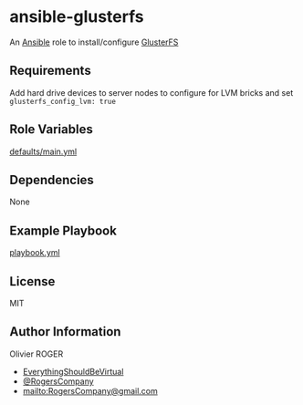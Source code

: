 # ansible-glusterfs

An [Ansible](https://www.ansible.com) role to install/configure [GlusterFS](http://www.gluster.org/)

## Requirements

Add hard drive devices to server nodes to configure for LVM bricks and
set `glusterfs_config_lvm: true`

## Role Variables

[defaults/main.yml](defaults/main.yml)

## Dependencies

None

## Example Playbook

[playbook.yml](./playbook.yml)

## License

MIT

## Author Information

Olivier ROGER

-   [EverythingShouldBeVirtual](http://everythingshouldbevirtual.com)
-   [@RogersCompany](https://www.twitter.com/RogersCompany)
-   <mailto:RogersCompany@gmail.com>
